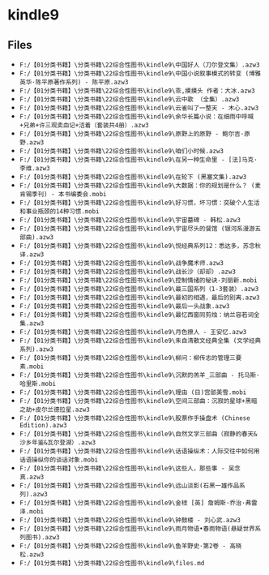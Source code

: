 # kindle9

## Files

- `F:/【01分类书籍】\分类书籍\22综合性图书\kindle9\中国好人（刀尔登文集）.azw3`
- `F:/【01分类书籍】\分类书籍\22综合性图书\kindle9\中国小说叙事模式的转变 (博雅英华·陈平原著作系列) - 陈平原.azw3`
- `F:/【01分类书籍】\分类书籍\22综合性图书\kindle9\乖,摸摸头 作者：大冰.azw3`
- `F:/【01分类书籍】\分类书籍\22综合性图书\kindle9\云中歌 （全集）.azw3`
- `F:/【01分类书籍】\分类书籍\22综合性图书\kindle9\云雀叫了一整天 - 木心.azw3`
- `F:/【01分类书籍】\分类书籍\22综合性图书\kindle9\余华长篇小说：在细雨中呼喊+兄弟+许三观卖血记+活着（套装共4册）.azw3`
- `F:/【01分类书籍】\分类书籍\22综合性图书\kindle9\原野上的原野 - 鲍尔吉·原野.azw3`
- `F:/【01分类书籍】\分类书籍\22综合性图书\kindle9\咱们小时候.azw3`
- `F:/【01分类书籍】\分类书籍\22综合性图书\kindle9\在另一种生命里 - [法]马克·李维.azw3`
- `F:/【01分类书籍】\分类书籍\22综合性图书\kindle9\在轮下 (黑塞文集).azw3`
- `F:/【01分类书籍】\分类书籍\22综合性图书\kindle9\大数据：你的规划是什么？ (麦肯锡季刊) - 本书编委会.mobi`
- `F:/【01分类书籍】\分类书籍\22综合性图书\kindle9\好习惯，坏习惯：突破个人生活和事业瓶颈的14种习惯.mobi`
- `F:/【01分类书籍】\分类书籍\22综合性图书\kindle9\宇宙墓碑 - 韩松.azw3`
- `F:/【01分类书籍】\分类书籍\22综合性图书\kindle9\宇宙尽头的餐馆 (银河系漫游五部曲).azw3`
- `F:/【01分类书籍】\分类书籍\22综合性图书\kindle9\悦经典系列12：悉达多，苏念秋译.azw3`
- `F:/【01分类书籍】\分类书籍\22综合性图书\kindle9\战争魔术师.azw3`
- `F:/【01分类书籍】\分类书籍\22综合性图书\kindle9\战长沙（却却）.azw3`
- `F:/【01分类书籍】\分类书籍\22综合性图书\kindle9\控制情绪的秘诀-刘丽新.mobi`
- `F:/【01分类书籍】\分类书籍\22综合性图书\kindle9\最三国系列（1-3套装）.azw3`
- `F:/【01分类书籍】\分类书籍\22综合性图书\kindle9\最初的相遇，最后的别离.azw3`
- `F:/【01分类书籍】\分类书籍\22综合性图书\kindle9\最后一头战象.azw3`
- `F:/【01分类书籍】\分类书籍\22综合性图书\kindle9\最忆西窗同剪烛：纳兰容若词全集.azw3`
- `F:/【01分类书籍】\分类书籍\22综合性图书\kindle9\月色撩人 - 王安忆.azw3`
- `F:/【01分类书籍】\分类书籍\22综合性图书\kindle9\朱自清散文经典全集 (文学经典系列).azw3`
- `F:/【01分类书籍】\分类书籍\22综合性图书\kindle9\柳问：柳传志的管理三要素.mobi`
- `F:/【01分类书籍】\分类书籍\22综合性图书\kindle9\沉默的羔羊_三部曲 - 托马斯·哈里斯.mobi`
- `F:/【01分类书籍】\分类书籍\22综合性图书\kindle9\理由 (日)宫部美雪.mobi`
- `F:/【01分类书籍】\分类书籍\22综合性图书\kindle9\空间三部曲：沉寂的星球+黑暗之劫+皮尔兰德拉星.azw3`
- `F:/【01分类书籍】\分类书籍\22综合性图书\kindle9\股票作手操盘术 (Chinese Edition).azw3`
- `F:/【01分类书籍】\分类书籍\22综合性图书\kindle9\自然文学三部曲（寂静的春天&沙乡年鉴&瓦尔登湖）.azw3`
- `F:/【01分类书籍】\分类书籍\22综合性图书\kindle9\话语操纵术：人际交往中如何用话语操纵你的谈话对象.mobi`
- `F:/【01分类书籍】\分类书籍\22综合性图书\kindle9\这些人，那些事 - 吴念真.azw3`
- `F:/【01分类书籍】\分类书籍\22综合性图书\kindle9\远山淡影(石黑一雄作品系列).azw3`
- `F:/【01分类书籍】\分类书籍\22综合性图书\kindle9\金枝 [英] 詹姆斯·乔治·弗雷泽.mobi`
- `F:/【01分类书籍】\分类书籍\22综合性图书\kindle9\钟鼓楼 - 刘心武.azw3`
- `F:/【01分类书籍】\分类书籍\22综合性图书\kindle9\雨月物语•春雨物语(悬疑世界系列图书).azw3`
- `F:/【01分类书籍】\分类书籍\22综合性图书\kindle9\鱼羊野史·第2卷 - 高晓松.azw3`
- `F:/【01分类书籍】\分类书籍\22综合性图书\kindle9\files.md`
